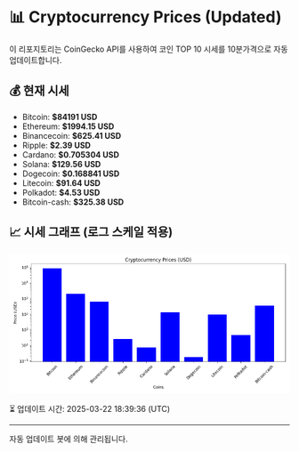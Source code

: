 
# 📊 Cryptocurrency Prices (Updated)

이 리포지토리는 CoinGecko API를 사용하여 코인 TOP 10 시세를 10분가격으로 자동 업데이트합니다.

## 💰 현재 시세
- Bitcoin: **$84191 USD**
- Ethereum: **$1994.15 USD**
- Binancecoin: **$625.41 USD**
- Ripple: **$2.39 USD**
- Cardano: **$0.705304 USD**
- Solana: **$129.56 USD**
- Dogecoin: **$0.168841 USD**
- Litecoin: **$91.64 USD**
- Polkadot: **$4.53 USD**
- Bitcoin-cash: **$325.38 USD**

## 📈 시세 그래프 (로그 스케일 적용)
![Crypto Prices](crypto_prices.png)

⏳ 업데이트 시간: 2025-03-22 18:39:36 (UTC)

---
자동 업데이트 봇에 의해 관리됩니다.
